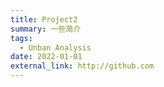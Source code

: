 ```yaml
---
title: Project2
summary: 一些简介
tags:
  - Unban Analysis
date: 2022-01-01
external_link: http://github.com
---
```

